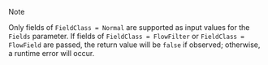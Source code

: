 > [!NOTE]
> Only fields of `FieldClass = Normal` are supported as input values for the `Fields` parameter. If fields of `FieldClass = FlowFilter` or `FieldClass = FlowField` are passed, the return value will be `false` if observed; otherwise, a runtime error will occur.